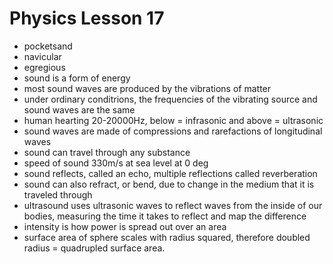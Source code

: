 # Physics Lesson 17
- pocketsand
- navicular
- egregious
- sound is a form of energy
- most sound waves are produced by the vibrations of matter
- under ordinary conditrions, the frequencies of the vibrating source and sound waves are the same
- human hearting 20-20000Hz, below = infrasonic and above = ultrasonic
- sound waves are made of compressions and rarefactions of longitudinal waves
- sound can travel through any substance
- speed of sound 330m/s at sea level at 0 deg
- sound reflects, called an echo, multiple reflections called reverberation
- sound can also refract, or bend, due to change in the medium that it is traveled through
- ultrasound uses ultrasonic waves to reflect waves from the inside of our bodies, measuring the time it takes to reflect and map the difference
- intensity is how power is spread out over an area
- surface area of sphere scales with radius squared, therefore doubled radius = quadrupled surface area.
